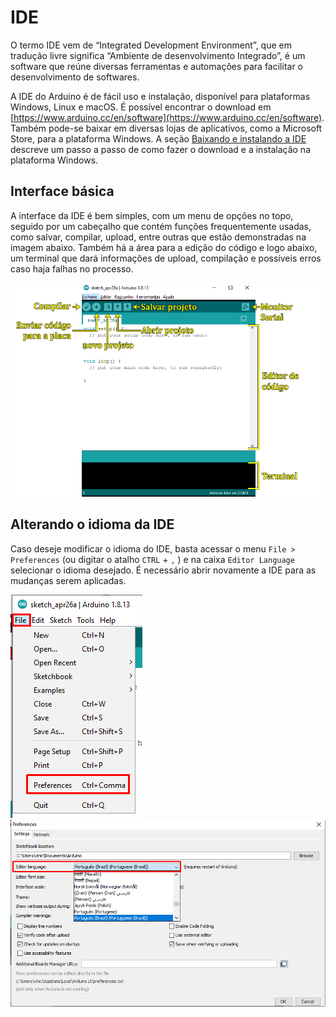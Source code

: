 # IDE

O termo IDE vem de “Integrated Development Environment”, que em tradução livre significa “Ambiente de desenvolvimento Integrado”, é um software que reúne diversas ferramentas e automações para facilitar o desenvolvimento de softwares.

A IDE do Arduino é de fácil uso e instalação, disponível para plataformas Windows, Linux e macOS. É possível encontrar o download em [https://www.arduino.cc/en/software](https://www.arduino.cc/en/software). Também pode-se baixar em diversas lojas de aplicativos, como a Microsoft Store, para a plataforma Windows. A seção [Baixando e instalando a IDE](instalacao-ide.md) descreve um passo a passo de como fazer o download e a instalação na plataforma Windows.

## Interface básica
A interface da IDE é bem simples, com um menu de opções no topo, seguido por um cabeçalho que contém funções frequentemente usadas, como salvar, compilar, upload, entre outras que estão demonstradas na imagem abaixo.
Também há a área para a edição do código e logo abaixo, um terminal que dará informações de upload, compilação e possíveis erros caso haja falhas no processo. 

![Interface básica](./images/interface-1.png)

 
## Alterando o idioma da IDE
Caso deseje modificar o idioma do IDE, basta acessar o menu `File > Preferences` (ou digitar o atalho `CTRL` + `,` ) e na caixa `Editor Language` selecionar o idioma desejado. É necessário abrir novamente a IDE para as mudanças serem aplicadas.

![Instalação do software](./images/idioma-1.png)
![Instalação do software](./images/idioma-2.png)


